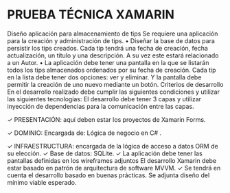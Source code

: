 # PRUEBA TÉCNICA XAMARIN
Diseño aplicación para almacenamiento de tips
Se requiere una aplicación para la creación y administración de tips.
• Diseñar la base de datos para persistir los tips creados. Cada tip tendrá una fecha de creación, fecha actualización, un título y una descripción. A su vez este estará relacionado a un Autor.
• La aplicación debe tener una pantalla en la que se listarán todos los tips almacenados ordenados por su fecha de creación. Cada tip en la lista debe tener dos opciones: ver y eliminar. Y la pantalla debe permitir la creación de uno nuevo mediante un botón.
Criterios de desarrollo
En el desarrollo realizado debe cumplir las siguientes condiciones y utilizar las siguientes tecnologías:
El desarrollo debe tener 3 capas y utilizar inyección de dependencias para la comunicación entre las capas.

✓ PRESENTACIÓN: aquí deben estar los proyectos de Xamarin Forms.

✓ DOMINIO: Encargada de: Lógica de negocio en C# .

✓ INFRAESTRUCTURA: encargada de la lógica de acceso a
datos
ORM de su elección.
✓ Base de datos: SQLite.
✓ La aplicación debe tener las pantallas definidas en los wireframes adjuntos
El desarrollo Xamarin debe estar basado en patrón de arquitectura de software MVVM. ✓ Se tendrá en cuenta el desarrollo basado en buenas prácticas.
 Se adjunta diseño del mínimo viable esperado.
